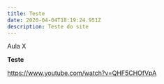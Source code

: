 ```yaml
---
title: Teste
date: 2020-04-04T18:19:24.951Z
description: Teste do site
---
```

Aula X

**Teste**

<!--StartFragment-->

<https://www.youtube.com/watch?v=QHF5CHOfVpA>

<!--EndFragment-->